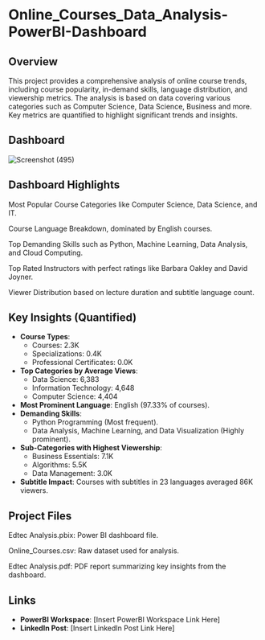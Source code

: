 # Online_Courses_Data_Analysis-PowerBI-Dashboard

## Overview
This project provides a comprehensive analysis of online course trends, including course popularity, in-demand skills, language distribution, and viewership metrics. The analysis is based on data covering various categories such as Computer Science, Data Science, Business and more. Key metrics are quantified to highlight significant trends and insights.

## Dashboard
![Screenshot (495)]([https://github.com/user-attachments/assets/17a62479-5cdc-4be7-9373-f264201d276e](https://github.com/Jameel-DA/Online_Courses_Data_Analysis-PowerBI-Dashboard/blob/main/Edtec%20Analysis.pdf))

## Dashboard Highlights
 Most Popular Course Categories like Computer Science, Data Science, and IT.

 Course Language Breakdown, dominated by English courses.

 Top Demanding Skills such as Python, Machine Learning, Data Analysis, and Cloud Computing.

 Top Rated Instructors with perfect ratings like Barbara Oakley and David Joyner.

 Viewer Distribution based on lecture duration and subtitle language count.

## Key Insights (Quantified)
- **Course Types**: 
  - Courses: 2.3K 
  - Specializations: 0.4K 
  - Professional Certificates: 0.0K  
- **Top Categories by Average Views**:
  - Data Science: 6,383 
  - Information Technology: 4,648 
  - Computer Science: 4,404  
- **Most Prominent Language**: English (97.33% of courses).
- **Demanding Skills**: 
  - Python Programming (Most frequent).
  - Data Analysis, Machine Learning, and Data Visualization (Highly prominent).
- **Sub-Categories with Highest Viewership**:
  - Business Essentials: 7.1K 
  - Algorithms: 5.5K 
  - Data Management: 3.0K  
- **Subtitle Impact**: Courses with subtitles in 23 languages averaged 86K viewers.

## Project Files
Edtec Analysis.pbix: Power BI dashboard file.

Online_Courses.csv: Raw dataset used for analysis.

Edtec Analysis.pdf: PDF report summarizing key insights from the dashboard.

## Links
- **PowerBI Workspace**: [Insert PowerBI Workspace Link Here]  
- **LinkedIn Post**: [Insert LinkedIn Post Link Here]  

